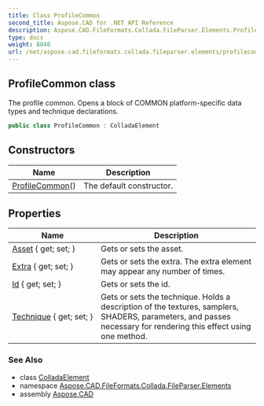 ```yaml
---
title: Class ProfileCommon
second_title: Aspose.CAD for .NET API Reference
description: Aspose.CAD.FileFormats.Collada.FileParser.Elements.ProfileCommon class. The profile common. Opens a block of COMMON platformspecific data types and technique declarations
type: docs
weight: 8040
url: /net/aspose.cad.fileformats.collada.fileparser.elements/profilecommon/
---
```

## ProfileCommon class

The profile common. Opens a block of COMMON platform-specific data types and technique declarations.

```csharp
public class ProfileCommon : ColladaElement
```

## Constructors

| Name | Description |
| --- | --- |
| [ProfileCommon](profilecommon/)() | The default constructor. |

## Properties

| Name | Description |
| --- | --- |
| [Asset](../../aspose.cad.fileformats.collada.fileparser.elements/profilecommon/asset/) { get; set; } | Gets or sets the asset. |
| [Extra](../../aspose.cad.fileformats.collada.fileparser.elements/profilecommon/extra/) { get; set; } | Gets or sets the extra. The extra element may appear any number of times. |
| [Id](../../aspose.cad.fileformats.collada.fileparser.elements/profilecommon/id/) { get; set; } | Gets or sets the id. |
| [Technique](../../aspose.cad.fileformats.collada.fileparser.elements/profilecommon/technique/) { get; set; } | Gets or sets the technique. Holds a description of the textures, samplers, SHADERS, parameters, and passes necessary for rendering this effect using one method. |

### See Also

* class [ColladaElement](../colladaelement/)
* namespace [Aspose.CAD.FileFormats.Collada.FileParser.Elements](../../aspose.cad.fileformats.collada.fileparser.elements/)
* assembly [Aspose.CAD](../../)


